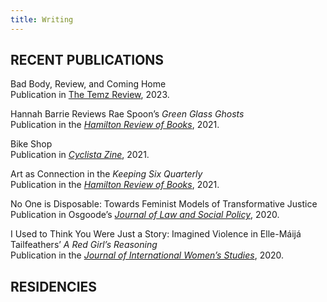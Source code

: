 ```yaml
---
title: Writing
---
```

## RECENT PUBLICATIONS

Bad Body, Review, and Coming Home<br/>
Publication in [The Temz Review](https://www.thetemzreview.com/barrie.html), 2023.

Hannah Barrie Reviews Rae Spoon’s *Green Glass Ghosts*<br/>
Publication in the *[Hamilton Review of Books](http://hamiltonreviewofbooks.com/blog/2021/11/30/hannah-barrie-reviews-rae-spoons-green-glass-ghosts)*, 2021.

Bike Shop<br/>
Publication in *[Cyclista Zine](https://www.cyclistazine.com/shop/p/emodiy-disruption-cyclista-zine-issue-5)*, 2021.

Art as Connection in the *Keeping Six Quarterly*<br/>
Publication in the *[Hamilton Review of Books](http://hamiltonreviewofbooks.com/blog/2021/05/19/art-as-connection-in-the-keeping-six-quarterly)*, 2021.

No One is Disposable: Towards Feminist Models of Transformative Justice<br/>
Publication in Osgoode’s *[Journal of Law and Social Policy](https://digitalcommons.osgoode.yorku.ca/jlsp/vol33/iss1/4/)*, 2020.

I Used to Think You Were Just a Story: Imagined Violence in Elle-Máijá Tailfeathers’ *A Red Girl’s Reasoning*<br/>
Publication in the *[Journal of International Women’s Studies](https://vc.bridgew.edu/jiws/vol21/iss7/9/)*, 2020.

## RESIDENCIES
